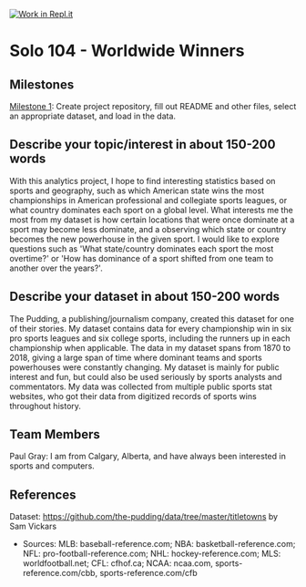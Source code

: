 [![Work in Repl.it](https://classroom.github.com/assets/work-in-replit-14baed9a392b3a25080506f3b7b6d57f295ec2978f6f33ec97e36a161684cbe9.svg)](https://classroom.github.com/online_ide?assignment_repo_id=361794&assignment_repo_type=GroupAssignmentRepo)
# Solo 104 - Worldwide Winners 

## Milestones

[Milestone 1](https://firas.moosvi.com/courses/data301/project/milestone01.html): Create project repository, fill out README and other files, select an appropriate dataset, and load in the data.

## Describe your topic/interest in about 150-200 words

With this analytics project, I hope to find interesting statistics based on sports and geography, such as which American state wins the most championships in American professional and collegiate sports leagues, or what country dominates each sport on a global level. What interests me the most from my dataset is how certain locations that were once dominate at a sport may become less dominate, and a observing which state or country becomes the new powerhouse in the given sport. I would like to explore questions such as 'What state/country dominates each sport the most overtime?' or 'How has dominance of a sport shifted from one team to another over the years?'.

## Describe your dataset in about 150-200 words

The Pudding, a publishing/journalism company, created this dataset for one of their stories. My dataset contains data for every championship win in six pro sports leagues and six college sports, including the runners up in each championship when applicable. The data in my dataset spans from 1870 to 2018, giving a large span of time where dominant teams and sports powerhouses were constantly changing. My dataset is mainly for public interest and fun, but could also be used seriously by sports analysts and commentators. My data was collected from multiple public sports stat websites, who got their data from digitized records of sports wins throughout history.

## Team Members

Paul Gray: I am from Calgary, Alberta, and have always been interested in sports and computers.

## References

 Dataset: https://github.com/the-pudding/data/tree/master/titletowns by Sam Vickars
 - Sources: MLB: baseball-reference.com; NBA: basketball-reference.com; NFL: pro-football-reference.com; NHL: hockey-reference.com; MLS: worldfootball.net; CFL: cfhof.ca; NCAA: ncaa.com, sports-reference.com/cbb, sports-reference.com/cfb

